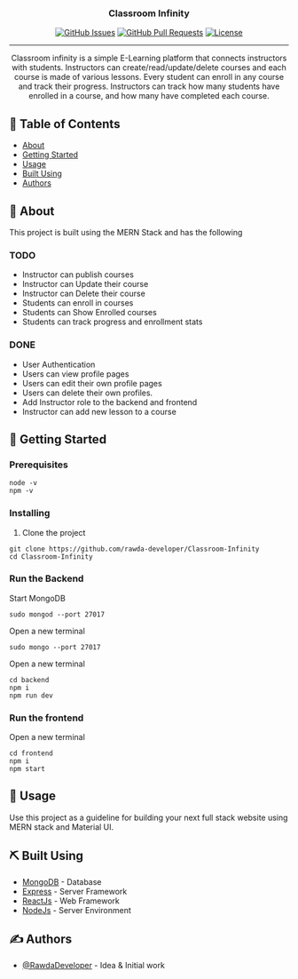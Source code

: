 <h3 align="center">Classroom Infinity</h3>

<div align="center">

[![GitHub Issues](https://img.shields.io/github/issues/kylelobo/The-Documentation-Compendium.svg)](https://github.com/rawda-developer/Classroom-Infinity/issues)
[![GitHub Pull Requests](https://img.shields.io/github/issues-pr/kylelobo/The-Documentation-Compendium.svg)](https://github.com/rawda-developer/Classroom-Infinity/pulls)
[![License](https://img.shields.io/badge/license-MIT-blue.svg)](/LICENSE)

</div>

---

<p align="center"> 
Classroom infinity is a simple E-Learning platform that connects instructors with students. Instructors can create/read/update/delete courses and each course is made of various lessons. Every student can enroll in any course and track their progress. Instructors can track how many students have enrolled in a course, and how many have completed each course.  <br> 
</p>

## 📝 Table of Contents

- [About](#about)
- [Getting Started](#getting_started)
- [Usage](#usage)
- [Built Using](#built_using)
- [Authors](#authors)

## 🧐 About <a name = "about"></a>

This project is built using the MERN Stack and has the following

### TODO

- Instructor can publish courses
- Instructor can Update their course
- Instructor can Delete their course
- Students can enroll in courses
- Students can Show Enrolled courses
- Students can track progress and enrollment stats

### DONE

- User Authentication
- Users can view profile pages
- Users can edit their own profile pages
- Users can delete their own profiles.
- Add Instructor role to the backend and frontend
- Instructor can add new lesson to a course

## 🏁 Getting Started <a name = "getting_started"></a>

### Prerequisites

```
node -v
npm -v
```

### Installing

1. Clone the project

```
git clone https://github.com/rawda-developer/Classroom-Infinity
cd Classroom-Infinity
```

### Run the Backend

Start MongoDB

```
sudo mongod --port 27017
```

Open a new terminal

```
sudo mongo --port 27017
```

Open a new terminal

```
cd backend
npm i
npm run dev
```

### Run the frontend

Open a new terminal

```
cd frontend
npm i
npm start
```

## 🎈 Usage <a name="usage"></a>

Use this project as a guideline for building your next full stack website using MERN stack and Material UI.

## ⛏️ Built Using <a name = "built_using"></a>

- [MongoDB](https://www.mongodb.com/) - Database
- [Express](https://expressjs.com/) - Server Framework
- [ReactJs](https://reactjs.org/) - Web Framework
- [NodeJs](https://nodejs.org/en/) - Server Environment

## ✍️ Authors <a name = "authors"></a>

- [@RawdaDeveloper](https://github.com/rawda-developer/) - Idea & Initial work

